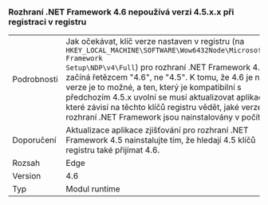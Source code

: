 ### <a name="the-net-framework-46-does-not-use-a-45xx-version-when-registering-itself-in-the-registry"></a>Rozhraní .NET Framework 4.6 nepoužívá verzi 4.5.x.x při registraci v registru

|   |   |
|---|---|
|Podrobnosti|Jak očekávat, klíč verze nastaven v registru (na <code>HKEY_LOCAL_MACHINE\SOFTWARE\Wow6432Node\Microsoft\NET Framework Setup\NDP\v4\Full</code>) pro rozhraní .NET Framework 4.6 začíná řetězcem "4.6", ne "4.5". K tomu, že 4.6 je nová verze je to možné, a ten, který je kompatibilní s předchozím 4.5.x uvolní se musí aktualizovat aplikace, které závisí na těchto klíčů registru vědět, jaké verze rozhraní .NET Framework jsou nainstalovány v počítači.|
|Doporučení|Aktualizace aplikace zjišťování pro rozhraní .NET Framework 4.5 nainstalujte tím, že hledají 4.5 klíčů registru také přijímat 4.6.|
|Rozsah|Edge|
|Version|4.6|
|Typ|Modul runtime|

